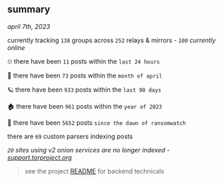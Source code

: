 
## summary
_april 7th, 2023_

currently tracking `138` groups across `252` relays & mirrors - _`100` currently online_

⏲ there have been `11` posts within the `last 24 hours`

🦈 there have been `73` posts within the `month of april`

🪐 there have been `933` posts within the `last 90 days`

🏚 there have been `961` posts within the `year of 2023`

🦕 there have been `5652` posts `since the dawn of ransomwatch`

there are `69` custom parsers indexing posts

_`20` sites using v2 onion services are no longer indexed - [support.torproject.org](https://support.torproject.org/onionservices/v2-deprecation/)_

> see the project [README](https://github.com/joshhighet/ransomwatch#ransomwatch--) for backend technicals
